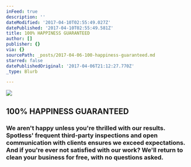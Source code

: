 ```yaml
---
inFeed: true
description: ''
dateModified: '2017-04-10T02:55:49.027Z'
datePublished: '2017-04-10T02:55:49.581Z'
title: 100% HAPPINESS GUARANTEED
author: []
publisher: {}
via: {}
sourcePath: _posts/2017-04-06-100-happiness-guaranteed.md
starred: false
datePublishedOriginal: '2017-04-06T21:12:27.770Z'
_type: Blurb

---
```

![](https://the-grid-user-content.s3-us-west-2.amazonaws.com/cb4ccda9-b5e5-476c-ab22-b2427a110d0e.png)

## 100% HAPPINESS GUARANTEED

### We aren't happy unless you're thrilled with our results. Spotless' frequent third-party inspections and open communication with clients ensures we exceed expectations. And if you're ever not satisfied with our work? We'll return to clean your business for free, with no questions asked.